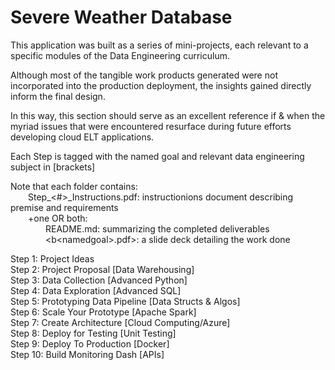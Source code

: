 # Severe Weather Database

This application was built as a series of mini-projects, each relevant to a specific
modules of the Data Engineering curriculum.

Although most of the tangible work products generated were not incorporated into the
production deployment, the insights gained directly inform the final design.

In this way, this section should serve as an excellent reference if & when the myriad
issues that were encountered resurface during future efforts developing cloud ELT applications.

Each Step is tagged with the named goal and relevant data engineering subject in [brackets]

Note that each folder contains:<br>
&emsp;&emsp;Step_<#>_Instructions.pdf: instructionions document describing premise and requirements <br>
&emsp;&emsp;+one OR both: <br>
&emsp;&emsp;&emsp;&emsp;README.md: summarizing the completed deliverables <br>
&emsp;&emsp;&emsp;&emsp;<b\<namedgoal\>.pdf\>: a slide deck detailing the work done <br>

Step  1: Project Ideas<br>
Step  2: Project Proposal [Data Warehousing]<br>
Step  3: Data Collection [Advanced Python]<br>
Step  4: Data Exploration [Advanced SQL]<br>
Step  5: Prototyping Data Pipeline [Data Structs & Algos]<br>
Step  6: Scale Your Prototype [Apache Spark]<br>
Step  7: Create Architecture [Cloud Computing/Azure]<br>
Step  8: Deploy for Testing [Unit Testing]<br>
Step  9: Deploy To Production [Docker]<br>
Step 10: Build Monitoring Dash [APIs]<br>
